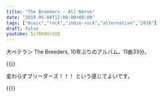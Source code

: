 ```yaml
---
title: "The Breeders - All Nerve"
date: "2018-05-04T12:00:00+09:00"
tags: ["music","rock","indie-rock","alternative","2018"]
draft: false
youtube: 5i76b0OrdIQ
---
```


大ベテラン The Breeders, 10年ぶりのアルバム。11曲33分。 

{{<youtube src="5i76b0OrdIQ" title="The Breeders - Wait In The Car">}}

変わらずブリーダーズ！！！ という感じでよいです。

{{<amazon asin="B078ZZH175" title="The Breeders - All Nerve">}}
